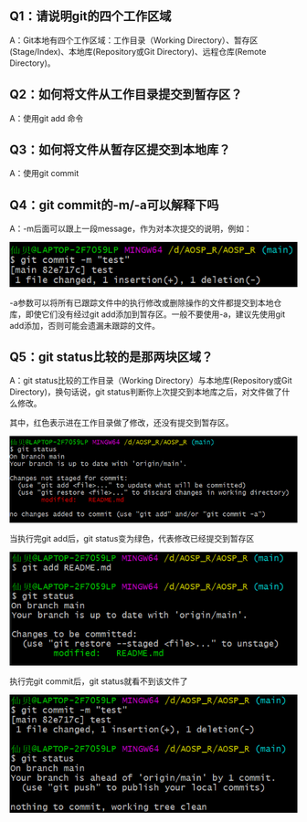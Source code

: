 ## Q1：请说明git的四个工作区域

A：Git本地有四个工作区域：工作目录（Working Directory）、暂存区(Stage/Index)、本地库(Repository或Git Directory)、远程仓库(Remote Directory)。

## Q2：如何将文件从工作目录提交到暂存区？

A：使用git add 命令

## Q3：如何将文件从暂存区提交到本地库？

A：使用git commit

## Q4：git commit的-m/-a可以解释下吗

A：-m后面可以跟上一段message，作为对本次提交的说明，例如：

![image-20210418094825978](.\images\image-20210418094825978.png)

-a参数可以将所有已跟踪文件中的执行修改或删除操作的文件都提交到本地仓库，即使它们没有经过git add添加到暂存区。一般不要使用-a，建议先使用git add添加，否则可能会遗漏未跟踪的文件。

## Q5：git status比较的是那两块区域？

A：git status比较的工作目录（Working Directory）与本地库(Repository或Git Directory)，换句话说，git status判断你上次提交到本地库之后，对文件做了什么修改。

其中，红色表示进在工作目录做了修改，还没有提交到暂存区。

![image-20210418094124351](.\images\image-20210418094124351.png)

当执行完git add后，git status变为绿色，代表修改已经提交到暂存区

![image-20210418094446016](.\images\image-20210418094446016.png)

执行完git commit后，git status就看不到该文件了

![image-20210418094537624](.\images\image-20210418094537624.png)

